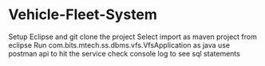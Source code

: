# Vehicle-Fleet-System

Setup Eclipse and git clone the project
Select import as maven project from eclipse
Run com.bits.mtech.ss.dbms.vfs.VfsApplication as java use postman api to hit the service check console log to see sql statements
